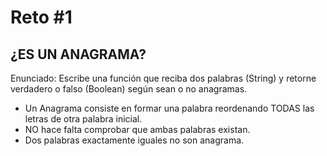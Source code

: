 # Reto #1

## ¿ES UN ANAGRAMA?

Enunciado: Escribe una función que reciba dos palabras (String) y retorne verdadero o falso (Boolean) según sean o no anagramas.

 - Un Anagrama consiste en formar una palabra reordenando TODAS las letras de otra palabra inicial.
 - NO hace falta comprobar que ambas palabras existan.
 - Dos palabras exactamente iguales no son anagrama.